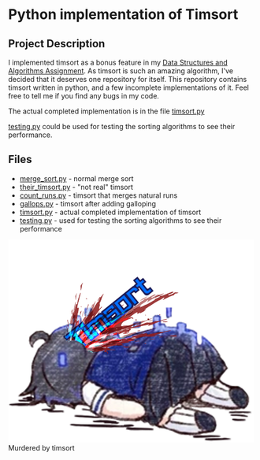 # Python implementation of Timsort

## Project Description

I implemented timsort as a bonus feature in my [Data Structures and Algorithms Assignment](https://github.com/SpeedFox198/Data-Structures-and-Algorithms-Assignment-1).
As timsort is such an amazing algorithm, I've decided that it deserves one repository for itself. This repository contains timsort written in python, and a few incomplete implementations of it. Feel free to tell me if you find any bugs in my code.

The actual completed implementation is in the file [timsort.py](/timsort.py)

[testing.py](/testing.py) could be used for testing the sorting algorithms to see their performance.

## Files

- [merge_sort.py](/others/merge_sort.py) - normal merge sort
- [their_timsort.py](/others/their_timsort.py) - "not real" timsort
- [count_runs.py](/others/count_runs.py) - timsort that merges natural runs
- [gallops.py](/others/gallops.py) - timsort after adding galloping
- [timsort.py](/timsort.py) - actual completed implementation of timsort
- [testing.py](/testing.py) - used for testing the sorting algorithms to see their performance

![希儿死了](/assets/seele_death.png)  
Murdered by timsort
